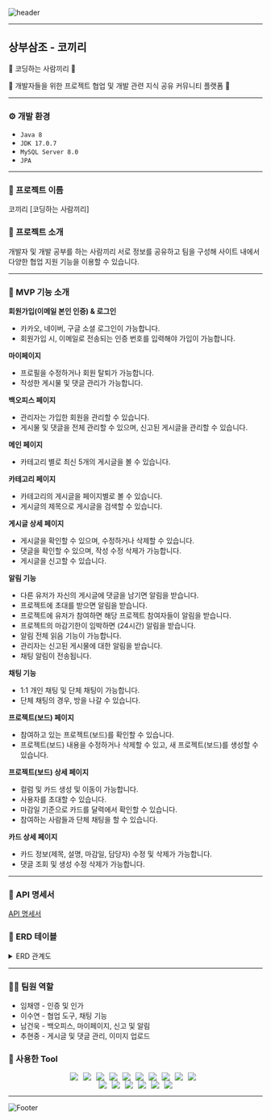 ![header](https://capsule-render.vercel.app/api?type=waving&color=auto&height=200&section=header&text=코끼리&fontSize=40)

------------

## 상부삼조 - 코끼리
🐘 코딩하는 사람끼리 🐘

🐘 개발자들을 위한 프로젝트 협업 및 개발 관련 지식 공유 커뮤니티 플랫폼 🐘

------------

### ⚙️ 개발 환경
- `Java 8`
- `JDK 17.0.7`
- `MySQL Server 8.0`
- `JPA`

------------

### 🐘 프로젝트 이름
코끼리 [코딩하는 사람끼리]

### 🐘 프로젝트 소개
개발자 및 개발 공부를 하는 사람끼리 서로 정보를 공유하고 팀을 구성해 사이트 내에서 다양한 협업 지원 기능을 이용할 수 있습니다.

------------

### 📍 MVP 기능 소개
	
 **회원가입(이메일 본인 인증) & 로그인**

  - 카카오, 네이버, 구글 소셜 로그인이 가능합니다.
  - 회원가입 시, 이메일로 전송되는 인증 번호를 입력해야 가입이 가능합니다.

**마이페이지**

  - 프로필을 수정하거나 회원 탈퇴가 가능합니다.
  - 작성한 게시물 및 댓글 관리가 가능합니다.

**백오피스 페이지**

  - 관리자는 가입한 회원을 관리할 수 있습니다.
  - 게시물 및 댓글을 전체 관리할 수 있으며, 신고된 게시글을 관리할 수 있습니다.

**메인 페이지**

  - 카테고리 별로 최신 5개의 게시글을 볼 수 있습니다.

**카테고리 페이지**

  - 카테고리의 게시글을 페이지별로 볼 수 있습니다.
  - 게시글의 제목으로 게시글을 검색할 수 있습니다.

**게시글 상세 페이지**

  - 게시글을 확인할 수 있으며, 수정하거나 삭제할 수 있습니다.
  - 댓글을 확인할 수 있으며, 작성 수정 삭제가 가능합니다.
  - 게시글을 신고할 수 있습니다.

**알림 기능**

  - 다른 유저가 자신의 게시글에 댓글을 남기면 알림을 받습니다.
  - 프로젝트에 초대를 받으면 알림을 받습니다.
  - 프로젝트에 유저가 참여하면 해당 프로젝트 참여자들이 알림을 받습니다.
  - 프로젝트의 마감기한이 임박하면 (24시간) 알림을 받습니다.
  - 알림 전체 읽음 기능이 가능합니다.
  - 관리자는 신고된 게시물에 대한 알림을 받습니다.
  - 채팅 알림이 전송됩니다.

**채팅 기능**

  - 1:1 개인 채팅 및 단체 채팅이 가능합니다.
  - 단체 채팅의 경우, 방을 나갈 수 있습니다.

**프로젝트(보드) 페이지**
  
  - 참여하고 있는 프로젝트(보드)를 확인할 수 있습니다.
  - 프로젝트(보드) 내용을 수정하거나 삭제할 수 있고, 새 프로젝트(보드)를 생성할 수 있습니다.
    
**프로젝트(보드) 상세 페이지**
    
  - 컬럼 및 카드 생성 및 이동이 가능합니다.
  - 사용자를 초대할 수 있습니다.
  - 마감일 기준으로 카드를 달력에서 확인할 수 있습니다.
  - 참여하는 사람들과 단체 채팅을 할 수 있습니다.
    
**카드 상세 페이지**
    
  - 카드 정보(제목, 설명, 마감일, 담당자) 수정 및 삭제가 가능합니다.
  - 댓글 조회 및 생성 수정 삭제가 가능합니다.


------------

### 📜 API 명세서
[API 명세서](https://ssus-organization.gitbook.io/elephant/)

### 📃 ERD 테이블
<details>
<summary>ERD 관계도</summary>
<p align="center"><img src="https://img1.daumcdn.net/thumb/R1280x0/?scode=mtistory2&fname=https%3A%2F%2Fblog.kakaocdn.net%2Fdn%2FPrmnh%2FbtstX0Dstsb%2FnDZ3iuguJwUSgyw5ShjSc1%2Fimg.png" width="800"/></p>
</details>

------------

### 👩‍💻 팀원 역할
- 임채영 - 인증 및 인가
- 이수연 - 협업 도구, 채팅 기능
- 남건욱 - 백오피스, 마이페이지, 신고 및 알림
- 추현중 - 게시글 및 댓글 관리, 이미지 업로드 

### 🔧 사용한 Tool
<div style="display: flex; justify-content: center;">
  <img src="https://img.shields.io/badge/Java-007396?&style=flat&logo=java&logoColor=white" style="margin-right: 10px;">
  <img src="https://img.shields.io/badge/Spring-6DB33F?&style=flat&logo=spring&logoColor=white" style="margin-right: 10px;">
  <img src="https://img.shields.io/badge/ApachetTomcat-F8DC75?style=flat&logo=apachetomcat&logoColor=white"style="margin-right: 10px;"/>
  <img src="https://img.shields.io/badge/Git-F05032?style=flat&logo=git&logoColor=white" style="margin-right: 10px;">
  <img src="https://img.shields.io/badge/Github-181717?style=flat&logo=github&logoColor=white" style="margin-right: 10px;">
  <img src="https://img.shields.io/badge/Intellijidea-000000?style=flat&logo=intellijidea&logoColor=white" style="margin-right: 10px;">
  <img src="https://img.shields.io/badge/Postman-FF6C37?style=flat&logo=postman&logoColor=white" style="margin-right: 10px;">
  <img src="https://img.shields.io/badge/Amazon S3-569A31?style=flat&logo=amazons3&logoColor=white" style="margin-right: 10px;">
  <img src="https://img.shields.io/badge/Github Actions-2088FF?style=flat&logo=githubactions&logoColor=white" style="margin-right: 10px;">
  <img src="https://img.shields.io/badge/Amazon EC2-FF9900?style=flat&logo=amazonec2&logoColor=white" style="margin-right: 10px;">
</div> 

<div style="display: flex; justify-content: center;">
  <img src="https://img.shields.io/badge/MySQL-4479A1?style=flat&logo=mysql&logoColor=white" style="margin-right: 10px;"/>
  <img src="https://img.shields.io/badge/MongoDB-47A248?style=flat&logo=mongodb&logoColor=white" style="margin-right: 10px;"/>
  <img src="https://img.shields.io/badge/Redis-DC382D?style=flat&logo=redis&logoColor=white" style="margin-right: 10px;"/>
    <img src="https://img.shields.io/badge/HTML5-E34F26?style=flat&logo=HTML5&logoColor=white" style="margin-right: 10px;"/>
	<img src="https://img.shields.io/badge/CSS3-1572B6?style=flat&logo=CSS3&logoColor=white" style="margin-right: 10px;" />
  <img src="https://img.shields.io/badge/JavaScript-F7DF1E?style=flat&logo=javascript&logoColor=white" />
</div>

------------

![Footer](https://capsule-render.vercel.app/api?type=waving&color=auto&height=200&section=footer)

